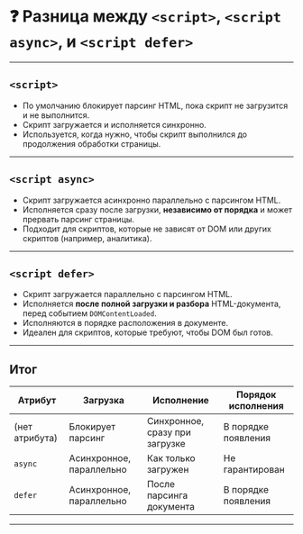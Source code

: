 # ❓ Разница между `<script>`, `<script async>`, и `<script defer>`

---

## `<script>`

- По умолчанию блокирует парсинг HTML, пока скрипт не загрузится и не выполнится.
- Скрипт загружается и исполняется синхронно.
- Используется, когда нужно, чтобы скрипт выполнился до продолжения обработки страницы.

---

## `<script async>`

- Скрипт загружается асинхронно параллельно с парсингом HTML.
- Исполняется сразу после загрузки, **независимо от порядка** и может прервать парсинг страницы.
- Подходит для скриптов, которые не зависят от DOM или других скриптов (например, аналитика).

---

## `<script defer>`

- Скрипт загружается параллельно с парсингом HTML.
- Исполняется **после полной загрузки и разбора** HTML-документа, перед событием `DOMContentLoaded`.
- Исполняются в порядке расположения в документе.
- Идеален для скриптов, которые требуют, чтобы DOM был готов.

---

## Итог

| Атрибут          | Загрузка                     | Исполнение                        | Порядок исполнения                  |
|------------------|------------------------------|---------------------------------|-----------------------------------|
| (нет атрибута)   | Блокирует парсинг             | Синхронное, сразу при загрузке  | В порядке появления                |
| `async`          | Асинхронное, параллельно      | Как только загружен             | Не гарантирован                   |
| `defer`           | Асинхронное, параллельно      | После парсинга документа        | В порядке появления                |

---
